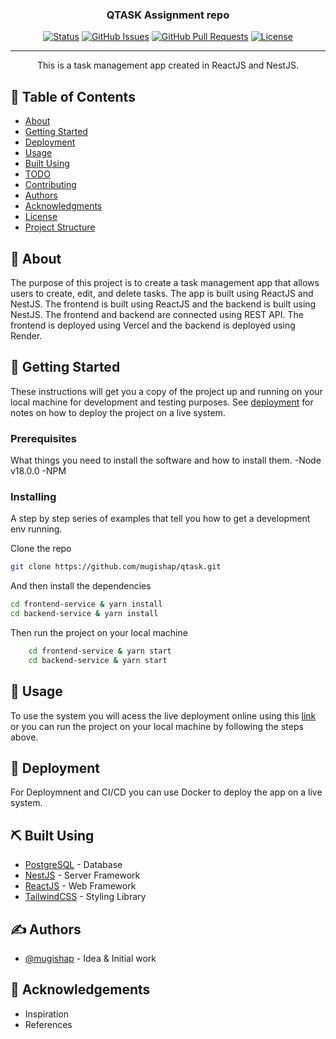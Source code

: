 <h3 align="center">QTASK Assignment repo</h3>

<div align="center">

[![Status](https://img.shields.io/badge/status-active-success.svg)]()
[![GitHub Issues](https://img.shields.io/github/issues/kylelobo/The-Documentation-Compendium.svg)](https://github.com/kylelobo/The-Documentation-Compendium/issues)
[![GitHub Pull Requests](https://img.shields.io/github/issues-pr/kylelobo/The-Documentation-Compendium.svg)](https://github.com/kylelobo/The-Documentation-Compendium/pulls)
[![License](https://img.shields.io/badge/license-MIT-blue.svg)](/LICENSE)

</div>

---

<p align="center"> This is a task management app created in ReactJS and NestJS.
    <br> 
</p>

## 📝 Table of Contents

- [About](#about)
- [Getting Started](#getting_started)
- [Deployment](#deployment)
- [Usage](#usage)
- [Built Using](#built_using)
- [TODO](../TODO.md)
- [Contributing](../CONTRIBUTING.md)
- [Authors](#authors)
- [Acknowledgments](#acknowledgement)
- [License](/LICENSE)
- [Project Structure](/PROJECT.md)


## 🧐 About <a name = "about"></a>

The purpose of this project is to create a task management app that allows users to create, edit, and delete tasks. The app is built using ReactJS and NestJS. The frontend is built using ReactJS and the backend is built using NestJS. The frontend and backend are connected using REST API. The frontend is deployed using Vercel and the backend is deployed using Render.

## 🏁 Getting Started <a name = "getting_started"></a>

These instructions will get you a copy of the project up and running on your local machine for development and testing purposes. See [deployment](#deployment) for notes on how to deploy the project on a live system.

### Prerequisites

What things you need to install the software and how to install them.
-Node v18.0.0
-NPM

### Installing

A step by step series of examples that tell you how to get a development env running.

Clone the repo

```bash
git clone https://github.com/mugishap/qtask.git
```

And then install the dependencies

```bash
cd frontend-service & yarn install
cd backend-service & yarn install
```

Then run the project on your local machine

```bash
    cd frontend-service & yarn start
    cd backend-service & yarn start
```

## 🎈 Usage <a name="usage"></a>

To use the system you will acess the live deployment online using this [link](https://qtask-frontend.vercel.app/) or you can run the project on your local machine by following the steps above.

## 🚀 Deployment <a name = "deployment"></a>

For Deploymnent and CI/CD you can use Docker to deploy the app on a live system.

## ⛏️ Built Using <a name = "built_using"></a>

- [PostgreSQL](https://postgresql.org/) - Database
- [NestJS](https://docs.nestjs.com/) - Server Framework
- [ReactJS](https://reactjs.org/) - Web Framework
- [TailwindCSS](https://tailwindcss.com/) - Styling Library

## ✍️ Authors <a name = "authors"></a>

- [@mugishap](https://github.com/mugishap) - Idea & Initial work

## 🎉 Acknowledgements <a name = "acknowledgement"></a>

- Inspiration
- References
